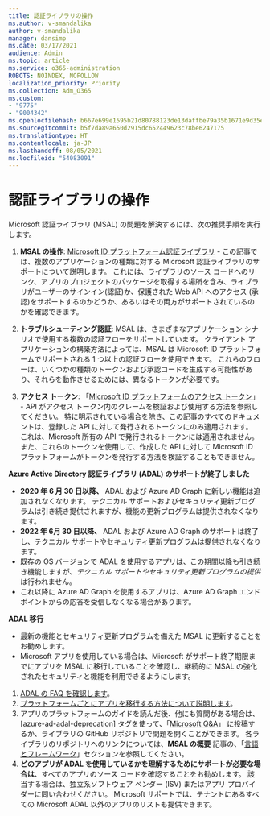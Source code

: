 ```yaml
---
title: 認証ライブラリの操作
ms.author: v-smandalika
author: v-smandalika
manager: dansimp
ms.date: 03/17/2021
audience: Admin
ms.topic: article
ms.service: o365-administration
ROBOTS: NOINDEX, NOFOLLOW
localization_priority: Priority
ms.collection: Adm_O365
ms.custom:
- "9775"
- "9004342"
ms.openlocfilehash: b667e699e1595b21d80788123de13daffbe79a35b1671e9d35eaa6cd980693db
ms.sourcegitcommit: b5f7da89a650d2915dc652449623c78be6247175
ms.translationtype: HT
ms.contentlocale: ja-JP
ms.lasthandoff: 08/05/2021
ms.locfileid: "54083091"
---
```

# <a name="working-with-authentication-libraries"></a>認証ライブラリの操作

Microsoft 認証ライブラリ (MSAL) の問題を解決するには、次の推奨手順を実行します。

1. **MSAL の操作**: [Microsoft ID プラットフォーム認証ライブラリ](https://docs.microsoft.com/azure/active-directory/develop/reference-v2-libraries) - この記事では、複数のアプリケーションの種類に対する Microsoft 認証ライブラリのサポートについて説明します。 これには、ライブラリのソース コードへのリンク、アプリのプロジェクトのパッケージを取得する場所を含み、ライブラリがユーザーのサインイン(認証)か、保護された Web API へのアクセス (承認)をサポートするのかどうか、あるいはその両方がサポートされているのかを確認できます。

2. **トラブルシューティング認証**: MSAL は、さまざまなアプリケーション シナリオで使用する複数の認証フローをサポートしています。 クライアント アプリケーションの構築方法によっては、MSAL は Microsoft ID プラットフォームでサポートされる 1 つ以上の認証フローを使用できます。 これらのフローは、いくつかの種類のトークンおよび承認コードを生成する可能性があり、それらを動作させるためには、異なるトークンが必要です。

3. **アクセス トークン**: 「[Microsoft ID プラットフォームのアクセス トークン](https://docs.microsoft.com/azure/active-directory/develop/access-tokens)」 - API がアクセス トークン内のクレームを検証および使用する方法を参照してください。 特に明示されている場合を除き、この記事のすべてのドキュメントは、登録した API に対して発行されるトークンにのみ適用されます。 これは、Microsoft 所有の API で発行されるトークンには適用されません。また、これらのトークンを使用して、作成した API に対して Microsoft ID プラットフォームがトークンを発行する方法を検証することもできません。

**Azure Active Directory 認証ライブラリ (ADAL) のサポートが終了しました**

- **2020 年 6 月 30 日以降、** ADAL および Azure AD Graph に新しい機能は追加されなくなります。 テクニカル サポートおよびセキュリティ更新プログラムは引き続き提供されますが、機能の更新プログラムは提供されなくなります。
- **2022 年 6月 30 日以降、** ADAL および Azure AD Graph のサポートは終了し、テクニカル サポートやセキュリティ更新プログラムは提供されなくなります。
- 既存の OS バージョンで ADAL を使用するアプリは、この期間以降も引き続き機能しますが、*テクニカル サポートやセキュリティ更新プログラムの提供* は行われません。
- これ以降に Azure AD Graph を使用するアプリは、Azure AD Graph エンドポイントからの応答を受信しなくなる場合があります。

**ADAL 移行**

- 最新の機能とセキュリティ更新プログラムを備えた MSAL に更新することをお勧めします。
- Microsoft アプリを使用している場合は、Microsoft がサポート終了期限までにアプリを MSAL に移行していることを確認し、継続的に MSAL の強化されたセキュリティと機能を利用できるようにします。

1. [ADAL の FAQ を確認します](https://docs.microsoft.com/azure/active-directory/develop/msal-migration#frequently-asked-questions-faq)。
2. [プラットフォームごとにアプリを移行する方法について説明します](https://docs.microsoft.com/azure/active-directory/develop/msal-migration#migration-guidance)。
3. アプリのプラットフォームのガイドを読んだ後、他にも質問がある場合は、[azure-ad-adal-deprecation] タグを使って、「[Microsoft Q&A](https://docs.microsoft.com/answers/topics/azure-ad-adal-deprecation.html)」 に投稿するか、ライブラリの GitHub リポジトリで問題を開くことができます。 各ライブラリのリポジトリへのリンクについては、**MSAL の概要** 記事の、「[言語とフレームワーク](https://docs.microsoft.com/azure/active-directory/develop/msal-overview#languages-and-frameworks)」セクションを参照してください。
4. **どのアプリが ADAL を使用しているかを理解するためにサポートが必要な場合は**、すべてのアプリのソース コードを確認することをお勧めします。 該当する場合は、独立系ソフトウェア ベンダー (ISV) またはアプリ プロバイダーに問い合わせください。 Microsoft サポートでは、テナントにあるすべての Microsoft ADAL 以外のアプリのリストも提供できます。







